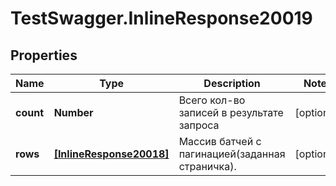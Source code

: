 # TestSwagger.InlineResponse20019

## Properties

Name | Type | Description | Notes
------------ | ------------- | ------------- | -------------
**count** | **Number** | Всего кол-во записей в результате запроса | [optional] 
**rows** | [**[InlineResponse20018]**](InlineResponse20018.md) | Массив батчей c пагинацией(заданная страничка). | [optional] 


